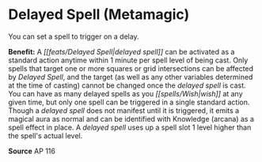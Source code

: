 ﻿---
cssclass: [feats]

---
# Delayed Spell (Metamagic)

You can set a spell to trigger on a delay.

**Benefit:** A _[[feats/Delayed Spell|delayed spell]]_ can be activated as a standard action anytime within 1 minute per spell level of being cast. Only spells that target one or more squares or grid intersections can be affected by _Delayed Spell_, and the target (as well as any other variables determined at the time of casting) cannot be changed once the _delayed spell_ is cast. You can have as many delayed spells as you _[[spells/Wish|wish]]_ at any given time, but only one spell can be triggered in a single standard action. Though a _delayed spell_ does not manifest until it is triggered, it emits a magical aura as normal and can be identified with Knowledge (arcana) as a spell effect in place. A _delayed spell_ uses up a spell slot 1 level higher than the spell's actual level.

**Source** AP 116